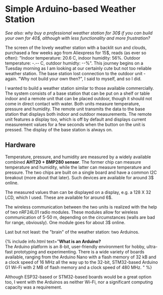 # Simple Arduino-based Weather Station

*See also: why buy a professional weather station for 30$ if you can build your own for 40$, although with less functionality and more frustration?*

The screen of the lovely weather station with a backlit sun and clouds, purchased a few weeks ago from Aliexpress for 15$, reads (as ever so often): "Indoor temperature: 20.6 C, indoor humidity: 56%. Outdoor temperature: -.-- C, outdoor humidty: --%".
This journey begins on a Tuesday morning as I am looking at our certainly cute but not too reliable weather station. The base station lost connection to the outdoor unit - again. "Why not build your own then?", I said to myself, and so I did.

I wanted to build a weather station similar to those available commercially. The system consists of a base station that can be put on a shelf or table indoor and a remote unit that can be placed outdoor, though it should not come in direct contact with water. Both units measure temperature, pressure and humidity. The remote unit transmits the data to the base station that displays both indoor and outdoor measurements. The remote unit features a display too, which is off by default and displays current measurement values for a few seconds when the button on the unit is pressed. The display of the base station is always on.


## Hardware

Temperature, pressure, and humidity are measured by a widely available combined **AHT20 + BMP280 sensor**. The former chip can measure temperature and humidity, while the latter can measure temperature and pressure. The two chips are built on a single board and have a common I2C breakout (more about that later). Such devices are available for around 3$ online.

The measured values than can be displayed on a display, e.g. a 128 X 32 LCD, which I used. These are available for around 6$.

The wireless communication between the two units is realized with the help of two nRF24L01 radio modules. These modules allow for wireless communication of 5-50 m, depending on the circumstances (walls are bad for range, obviously). One module goes for about 3$ online.

Last but not least: the "brain" of the weather station: two Arduinos.

{% include info.html text="**What is an Arduino?**
<br>
The Arduino platform is an 8-bit, user-friendly environment for hobby, ultra-fast prototyping and experimenting. There is a wide variety of boards available, ranging from the Arduino Nano with a flash memory of 32 kB and a clock speed of 16 MHz all the way up to the 32-bit, STM32-based Arduino G1 Wi-Fi with 2 MB of flash memory and a clock speed of 480 MHz.
" %}

Although ESP32-based or STM32-based boards would be a great option too, I went with the Arduinos as neither Wi-Fi, nor a significant computing capacity was a requirement.
